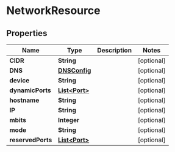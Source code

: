 

# NetworkResource


## Properties

| Name | Type | Description | Notes |
|------------ | ------------- | ------------- | -------------|
|**CIDR** | **String** |  |  [optional] |
|**DNS** | [**DNSConfig**](DNSConfig.md) |  |  [optional] |
|**device** | **String** |  |  [optional] |
|**dynamicPorts** | [**List&lt;Port&gt;**](Port.md) |  |  [optional] |
|**hostname** | **String** |  |  [optional] |
|**IP** | **String** |  |  [optional] |
|**mbits** | **Integer** |  |  [optional] |
|**mode** | **String** |  |  [optional] |
|**reservedPorts** | [**List&lt;Port&gt;**](Port.md) |  |  [optional] |



